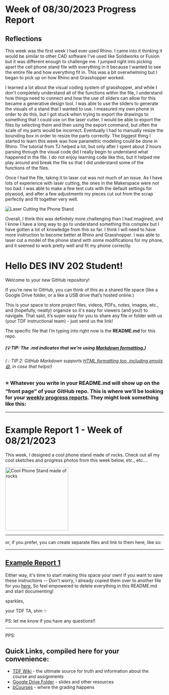 # Week of 08/30/2023 Progress Report
## Reflections
This week was the first week I had ever used Rhino. I came into it thinking it would be similar to other CAD software I've used like Solidworks or Fusion but it was different enough to challenge me. I jumped right into picking apart the cell phone stand file with everything in it because I wanted to see the entire file and how everything fit in. This was a bit overwhelming but I began to pick up on how Rhino and Grasshopper worked. 

I learned a lot about the visual coding system of grasshopper, and while I don't completely understand all of the functions within the file, I understand how things need to connect and how the use of sliders can allow for this became a generative design tool. I was able to use the sliders to generate the visuals of a stand that I wanted to use. I measured my own phone in order to do this, but I got stuck when trying to export the drawings to something that I could use on the laser cutter. I would be able to export the files by selecting them and then using the export command, but often the scale of my parts would be incorrect. Eventually I had to manually resize the bounding box in order to resize the parts correctly. 
The biggest thing I started to learn this week was how parametric modeling could be done in Rhino. The tutorial from TJ helped a lot, but only after I spent about 2 hours parsing through the visual code did I really begin to understand what happened in the file. I do not enjoy learning code like this, but it helped me play around and break the file so that I did understand some of the functions of the files. 

Once I had the file, taking it to laser cut was not much of an issue. As I have lots of experience with laser cutting, the ones in the Makerspace were not too bad. I was able to make a few test cuts with the default settings for plywood, and after a few adjustments my pieces cut out from the scrap perfectly and fit together very well. 

![Laser Cutting the Phone Stand](tdf-fa23-khmendoza1/Media/laserCuttingStand.jpg)

Overall, I think this was definitely more challenging than I had imagined, and I know I have a long way to go to understand something this complex but I have gotten a lot of knowledge from this so far. I think I will need to have more instruction to become better at Rhino and Grasshopper. I was able to laser cut a model of the phone stand with some modifications for my phone, and it seemed to work pretty well and fit my phone correctly. 

# Hello DES INV 202 Student!
Welcome to your new GitHub repository! 

If you’re new to GitHub, you can think of this as a shared file space (like a Google Drive folder, or a like a USB drive that’s hosted online.) 

This is your space to store project files, videos, PDFs, notes, images, etc., and (hopefully, neatly) organize so it's easy for viewers (and you!) to navigate. That said, it’s super easy for you to share any file or folder with us (your TDF instructional team) - just send us the link! 

The specific file that I’m typing into right now is the **README.md** for this repo. 
##### (💡 TIP: The .md indicates that we’re using [Markdown formatting.](https://www.markdownguide.org/cheat-sheet/)) #####
<h6> (💡 TIP 2: GitHub Markdown supports <a href="https://gist.github.com/seanh/13a93686bf4c2cb16e658b3cf96807f2"> <em>HTML formatting</em> too, including emojis 😄</a>, in case that helps!) </h6>

### :star: Whatever you write in your **README.md** will show up on the “front page” of your GitHub repo. This is where we’ll be looking for your [weekly progress reports](https://github.com/Berkeley-MDes/desinv-202/wiki/3.0-Weekly-Submissions). They might look something like this: ###
---
# Example Report 1 - Week of 08/21/2023 #
This week, I designed a cool phone stand made of rocks. Check out all my cool sketches and progress photos from this week below, etc., etc....

<img width="200" alt="Cool Phone Stand made of rocks" src="https://github.com/s-almeda/tdf-template-repo/assets/21287693/bc2f1864-af5a-456d-9a71-e1d80d51190c">

---

or, if you prefer, you can create separate files and link to them here, like so:

---
[Example Report 1](weekly-reports/example-report-1.md)
---

Either way, it's time to start making this space your own! If you want to save these instructions -- Don't worry, I already copied them over to another file for you [here.](welcomeREADME.md) So feel empowered to delete everything in this README.md and start documenting! 

sparkles,

your TDF TA, shm :sparkles:

PS: let me know if you have any questions!!

--- 
PPS: 
## Quick Links, compiled here for your convenience: ##

- [TDF Wiki](https://github.com/Berkeley-MDes/desinv-202/wiki) - the ultimate source for truth and information about the course and assignments
- [Google Drive Folder](https://drive.google.com/drive/folders/1OjFgu4llHn-2WayQFVWRKFyOkQ_WaQRx?usp=drive_link) - slides and other resources
- [bCourses](https://bcourses.berkeley.edu/courses/1528355) - where the grading happens


